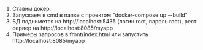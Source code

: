 1. Ставим докер.
2. Запускаем в cmd в папке с проектом "docker-compose up --build"
3. БД поднимется на http://localhost:5435 (логин root, пароль root), рест сервер на http://localhost:8085/myapp
4. Примеры запросов в front/index.html или запустить http://localhost:8085/myapp